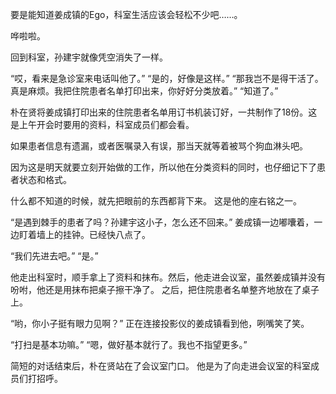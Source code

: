 要是能知道姜成镇的Ego，科室生活应该会轻松不少吧……。

哗啦啦。

回到科室，孙建宇就像凭空消失了一样。

“哎，看来是急诊室来电话叫他了。”
“是的，好像是这样。”
“那我岂不是得干活了。真是麻烦。我把住院患者名单打印出来，你好好分类放着。”
“知道了。”

朴在贤将姜成镇打印出来的住院患者名单用订书机装订好，一共制作了18份。这是上午开会时要用的资料，科室成员们都会看。

如果患者信息有遗漏，或者医嘱录入有误，那当天就等着被骂个狗血淋头吧。

因为这是明天就要立刻开始做的工作，所以他在分类资料的同时，也仔细记下了患者状态和格式。

什么都不知道的时候，就先把眼前的东西都背下来。
这是他的座右铭之一。

“是遇到棘手的患者了吗？孙建宇这小子，怎么还不回来。”
姜成镇一边嘟囔着，一边盯着墙上的挂钟。已经快八点了。

“我们先进去吧。”
“是。”

他走出科室时，顺手拿上了资料和抹布。然后，他走进会议室，虽然姜成镇并没有吩咐，他还是用抹布把桌子擦干净了。
之后，把住院患者名单整齐地放在了桌子上。

“哟，你小子挺有眼力见啊？”
正在连接投影仪的姜成镇看到他，咧嘴笑了笑。

“打扫是基本功嘛。”
“嗯，做好基本就行了。我也不指望更多。”

简短的对话结束后，朴在贤站在了会议室门口。
他是为了向走进会议室的科室成员们打招呼。